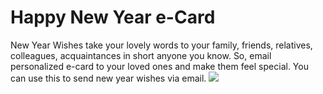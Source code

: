 # Happy New Year e-Card
New Year Wishes take your lovely words to your family, friends, relatives, colleagues, acquaintances in short anyone you know. 
So, email personalized e-card to your loved ones and make them feel special. 
You can use this to send new year wishes via email.
<img src="https://github.com/vinitshahdeo/Happy-New-Year-Wish/blob/master/home%20page.PNG"/>
